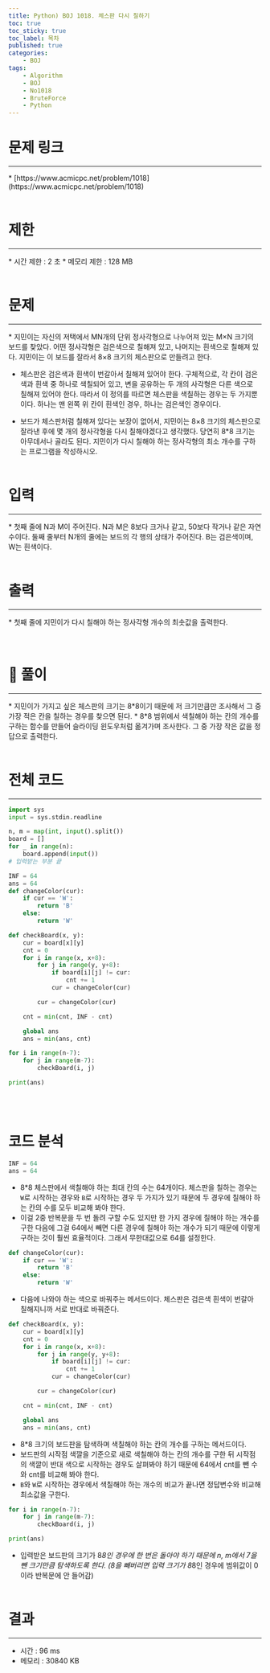 ```yaml
---
title: Python) BOJ 1018. 체스판 다시 칠하기
toc: true
toc_sticky: true
toc_label: 목차
published: true
categories:
    - BOJ
tags:
    - Algorithm
    - BOJ
    - No1018
    - BruteForce
    - Python
---
```


# 문제 링크
<hr>
* [https://www.acmicpc.net/problem/1018](https://www.acmicpc.net/problem/1018)<br><br>
 
# 제한
<hr>
* 시간 제한 : 2 초
* 메모리 제한 : 128 MB<br><br>

# 문제
<hr>
* 지민이는 자신의 저택에서 MN개의 단위 정사각형으로 나누어져 있는 M×N 크기의 보드를 찾았다. 어떤 정사각형은 검은색으로 칠해져 있고, 나머지는 흰색으로 칠해져 있다. 지민이는 이 보드를 잘라서 8×8 크기의 체스판으로 만들려고 한다.

* 체스판은 검은색과 흰색이 번갈아서 칠해져 있어야 한다. 구체적으로, 각 칸이 검은색과 흰색 중 하나로 색칠되어 있고, 변을 공유하는 두 개의 사각형은 다른 색으로 칠해져 있어야 한다. 따라서 이 정의를 따르면 체스판을 색칠하는 경우는 두 가지뿐이다. 하나는 맨 왼쪽 위 칸이 흰색인 경우, 하나는 검은색인 경우이다.

* 보드가 체스판처럼 칠해져 있다는 보장이 없어서, 지민이는 8×8 크기의 체스판으로 잘라낸 후에 몇 개의 정사각형을 다시 칠해야겠다고 생각했다. 당연히 8*8 크기는 아무데서나 골라도 된다. 지민이가 다시 칠해야 하는 정사각형의 최소 개수를 구하는 프로그램을 작성하시오.<br><br>

# 입력
<hr>
* 첫째 줄에 N과 M이 주어진다. N과 M은 8보다 크거나 같고, 50보다 작거나 같은 자연수이다. 둘째 줄부터 N개의 줄에는 보드의 각 행의 상태가 주어진다. B는 검은색이며, W는 흰색이다.<br><br>

# 출력
<hr>
* 첫째 줄에 지민이가 다시 칠해야 하는 정사각형 개수의 최솟값을 출력한다.<br><br><br>

# 👀 풀이
<hr>
* 지민이가 가지고 싶은 체스판의 크기는 8*8이기 때문에 저 크기만큼만 조사해서 그 중 가장 적은 칸을 칠하는 경우를 찾으면 된다.
* 8*8 범위에서 색칠해야 하는 칸의 개수를 구하는 함수를 만들어 슬라이딩 윈도우처럼 옮겨가며 조사한다. 그 중 가장 작은 값을 정답으로 출력한다.<br><br>
  
# 전체 코드
<hr>

```python
import sys
input = sys.stdin.readline

n, m = map(int, input().split())
board = []
for _ in range(n):
    board.append(input()) 
# 입력받는 부분 끝

INF = 64
ans = 64
def changeColor(cur):
    if cur == 'W':
        return 'B'
    else:
        return 'W'

def checkBoard(x, y):
    cur = board[x][y]
    cnt = 0
    for i in range(x, x+8):
        for j in range(y, y+8):
            if board[i][j] != cur:
                cnt += 1
            cur = changeColor(cur)

        cur = changeColor(cur)

    cnt = min(cnt, INF - cnt)

    global ans
    ans = min(ans, cnt)

for i in range(n-7):
    for j in range(m-7):
        checkBoard(i, j)

print(ans)
```
<br><br>

# 코드 분석

```python
INF = 64
ans = 64
```

* 8*8 체스판에서 색칠해야 하는 최대 칸의 수는 64개이다. 체스판을 칠하는 경우는 `W`로 시작하는 경우와 `B`로 시작하는 경우 두 가지가 있기 때문에 두 경우에 칠해야 하는 칸의 수를 모두 비교해 봐야 한다. 
* 이걸 2중 반복문을 두 번 돌려 구할 수도 있지만 한 가지 경우에 칠해야 하는 개수를 구한 다음에 그걸 64에서 빼면 다른 경우에 칠해야 하는 개수가 되기 때문에 이렇게 구하는 것이 훨씬 효율적이다. 그래서 무한대값으로 64를 설정한다.

```python
def changeColor(cur):
    if cur == 'W':
        return 'B'
    else:
        return 'W'
```

* 다음에 나와야 하는 색으로 바꿔주는 메서드이다. 체스판은 검은색 흰색이 번갈아 칠해지니까 서로 반대로 바꿔준다.

```python
def checkBoard(x, y):
    cur = board[x][y]
    cnt = 0
    for i in range(x, x+8):
        for j in range(y, y+8):
            if board[i][j] != cur:
                cnt += 1
            cur = changeColor(cur)

        cur = changeColor(cur)

    cnt = min(cnt, INF - cnt)

    global ans
    ans = min(ans, cnt)
```

* 8*8 크기의 보드판을 탐색하며 색칠해야 하는 칸의 개수를 구하는 메서드이다. 
* 보드판의 시작점 색깔을 기준으로 새로 색칠해야 하는 칸의 개수를 구한 뒤 시작점의 색깔이 반대 색으로 시작하는 경우도 살펴봐야 하기 때문에 64에서 cnt를 뺀 수와 cnt를 비교해 봐야 한다.
* `B`와 `W`로 시작하는 경우에서 색칠해야 하는 개수의 비교가 끝나면 정답변수와 비교해 최소값을 구한다.

```python
for i in range(n-7):
    for j in range(m-7):
        checkBoard(i, j)

print(ans)
```

* 입력받은 보드판의 크기가 8*8인 경우에 한 번은 돌아야 하기 때문에 n, m에서 7을 뺀 크기만큼 탐색하도록 한다. (8을 빼버리면 입력 크기가 8*8인 경우에 범위값이 0이라 반복문에 안 들어감)<br><br>

# 결과 
<hr>

 * 시간 : 96 ms
 * 메모리 : 30840 KB<br><br>
